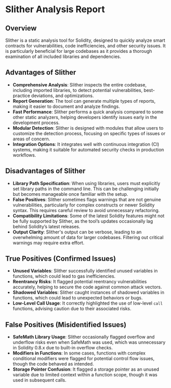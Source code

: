 # Slither Analysis Report

## Overview
Slither is a static analysis tool for Solidity, designed to quickly analyze smart contracts for vulnerabilities, code inefficiencies, and other security issues. It is particularly beneficial for large codebases as it provides a thorough examination of all included libraries and dependencies.

## Advantages of Slither
- **Comprehensive Analysis**: Slither inspects the entire codebase, including imported libraries, to detect potential vulnerabilities, best-practice deviations, and optimizations.
- **Report Generation**: The tool can generate multiple types of reports, making it easier to document and analyze findings.
- **Fast Performance**: Slither performs a quick analysis compared to some other static analyzers, helping developers identify issues early in the development process.
- **Modular Detection**: Slither is designed with modules that allow users to customize the detection process, focusing on specific types of issues or areas of concern.
- **Integration Options**: It integrates well with continuous integration (CI) systems, making it suitable for automated security checks in production workflows.

## Disadvantages of Slither
- **Library Path Specification**: When using libraries, users must explicitly set library paths in the command line. This can be challenging initially but becomes manageable once familiar with the setup.
- **False Positives**: Slither sometimes flags warnings that are not genuine vulnerabilities, particularly for complex constructs or newer Solidity syntax. This requires careful review to avoid unnecessary refactoring.
- **Compatibility Limitations**: Some of the latest Solidity features might not be fully supported by Slither, as the tool’s updates occasionally lag behind Solidity’s latest releases.
- **Output Clarity**: Slither's output can be verbose, leading to an overwhelming amount of data for larger codebases. Filtering out critical warnings may require extra effort.

## True Positives (Confirmed Issues)
- **Unused Variables**: Slither successfully identified unused variables in functions, which could lead to gas inefficiencies.
- **Reentrancy Risks**: It flagged potential reentrancy vulnerabilities accurately, helping to secure the code against common attack vectors.
- **Shadowed Variables**: Slither caught instances of shadowed variables in functions, which could lead to unexpected behaviors or bugs.
- **Low-Level Call Usage**: It correctly highlighted the use of low-level `call` functions, advising caution due to their associated risks.

## False Positives (Misidentified Issues)
- **SafeMath Library Usage**: Slither occasionally flagged overflow and underflow risks even when SafeMath was used, which was unnecessary in Solidity 0.8.x due to built-in overflow checks.
- **Modifiers in Functions**: In some cases, functions with complex conditional modifiers were flagged for potential control flow issues, though the code behaved as intended.
- **Storage Pointer Confusion**: It flagged a storage pointer as an unused variable due to limited context within a function scope, though it was used in subsequent calls.

